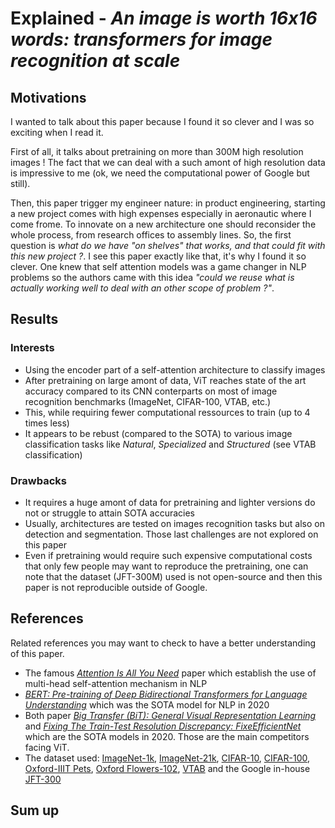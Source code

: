 # Explained - *An image is worth 16x16 words: transformers for image recognition at scale*

## Motivations
I wanted to talk about this paper because I found it so clever and I was so exciting when I read it. 

First of all, it talks about pretraining on more than 300M high resolution images ! The fact that we can deal with a such amont of high resolution data is impressive to me (ok, we need the computational power of Google but still). 

Then, this paper trigger my engineer nature: in product engineering, starting a new project comes with high expenses especially in aeronautic where I come frome. To innovate on a new architecture one should reconsider the whole process, from research offices to assembly lines. So, the first question is *what do we have "on shelves" that works, and that could fit with this new project ?*. I see this paper exactly like that, it's why I found it so clever. One knew that self attention models was a game changer in NLP problems so the authors came with this idea *"could we reuse what is actually working well to deal with an other scope of problem ?"*.

## Results
### Interests
* Using the encoder part of a self-attention architecture to classify images
* After pretraining on large amont of data, ViT reaches state of the art accuracy compared to its CNN conterparts on most of image recognition benchmarks (ImageNet, CIFAR-100, VTAB, etc.)
* This, while requiring fewer computational ressources to train (up to 4 times less)
* It appears to be rebust (compared to the SOTA) to various image classification tasks like *Natural*, *Specialized* and *Structured* (see VTAB classification)

### Drawbacks
* It requires a huge amont of data for pretraining and lighter versions do not or struggle to attain SOTA accuracies
* Usually, architectures are tested on images recognition tasks but also on detection and segmentation. Those last challenges are not explored on this paper
* Even if pretraining would require such expensive computational costs that only few people may want to reproduce the pretraining, one can note that the dataset (JFT-300M) used is not open-source and then this paper is not reproducible outside of Google.

## References
Related references you may want to check to have a better understanding of this paper.

* The famous [*Attention Is All You Need*](https://arxiv.org/pdf/1706.03762.pdf) paper which establish the use of multi-head self-attention mechanism in NLP
* [*BERT: Pre-training of Deep Bidirectional Transformers for Language Understanding*]() which was the SOTA model for NLP in 2020
* Both paper [*Big Transfer (BiT):
General Visual Representation Learning*](https://arxiv.org/pdf/1912.11370.pdf) and [*Fixing The Train-Test Resolution Discrepancy: FixeEfficientNet*](https://arxiv.org/pdf/2003.08237.pdf) which are the SOTA models in 2020. Those are the main competitors facing ViT.
* The dataset used: [ImageNet-1k](https://image-net.org/static_files/papers/imagenet_cvpr09.pdf), [ImageNet-21k](https://image-net.org/static_files/papers/imagenet_cvpr09.pdf), [CIFAR-10](https://www.cs.toronto.edu/~kriz/cifar.html), [CIFAR-100](https://www.cs.toronto.edu/~kriz/cifar.html), [Oxford-IIIT Pets](https://www.robots.ox.ac.uk/~vgg/data/pets/), [Oxford Flowers-102](https://www.robots.ox.ac.uk/~vgg/data/flowers/102/), [VTAB](https://arxiv.org/pdf/1910.04867.pdf) and the Google in-house [JFT-300](https://arxiv.org/pdf/2106.04560.pdf)

## Sum up
